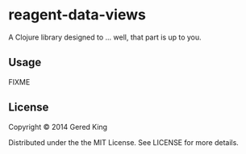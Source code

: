 # reagent-data-views

A Clojure library designed to ... well, that part is up to you.

## Usage

FIXME

## License

Copyright © 2014 Gered King

Distributed under the the MIT License. See LICENSE for more details.

